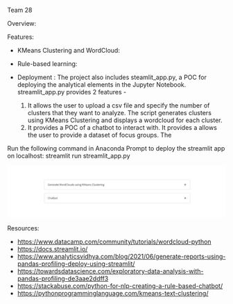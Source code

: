 Team 28


Overview:



Features:

- KMeans Clustering and WordCloud:

- Rule-based learning:

- Deployment : The project also includes steamlit_app.py, a POC for deploying the analytical elements in the Jupyter Notebook. streamlit_app.py provides 2 features - 
	1. It allows the user to upload a csv file and specify the number of clusters that they want to analyze. The script generates clusters using KMeans Clustering and displays a wordcloud for each cluster.
	2. It provides a POC of a chatbot to interact with. It provides a allows the user to provide a dataset of focus groups. The 

Run the following command in Anaconda Prompt to deploy the streamlit app on localhost:
streamlit run streamlit_app.py

![Alt text](streamlit_app_home_page.jpg?raw=true "Home Page")




Resources:

- https://www.datacamp.com/community/tutorials/wordcloud-python
- https://docs.streamlit.io/
- https://www.analyticsvidhya.com/blog/2021/06/generate-reports-using-pandas-profiling-deploy-using-streamlit/
- https://towardsdatascience.com/exploratory-data-analysis-with-pandas-profiling-de3aae2ddff3
- https://stackabuse.com/python-for-nlp-creating-a-rule-based-chatbot/
- https://pythonprogramminglanguage.com/kmeans-text-clustering/

